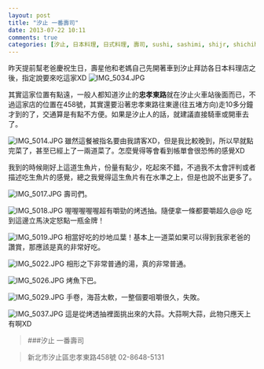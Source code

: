 ```yaml
---
layout: post
title: "汐止 一番壽司"
date: 2013-07-22 10:11
comments: true
categories: [汐止, 日本料理, 日式料理, 壽司, sushi, sashimi, shijr, shichih, 台北, taipei, 新北, iPhone]
---
```

昨天提前幫老爸慶祝生日，壽星他和老媽自己先開著車到汐止拜訪各日本料理店之後，指定說要來吃這家XD
![IMG_5034.JPG](/assets/img/2013/T0UPBYfcSCqm4bYTL6VA_IMG_5034.JPG)<!--more-->

其實這家位置有點遠，一般人都知道汐止的**忠孝東路**就在汐止火車站後面而已，不過這家店的位置在458號，其實還要沿著忠孝東路往東邊(往五堵方向)走10多分鐘才到的了，交通算是有點不方便。如果是汐止人的話，就建議直接騎車或開車去了。

![IMG_5014.JPG](/assets/img/2013/iehTexgRQ0miZbuk4Vva_IMG_5014.JPG)
雖然這餐被指名要由我請客XD，但是我比較晚到，所以早就點完菜了，甚至已經上了一兩道菜了。怎麼覺得等會看到帳單會很恐怖的感覺XD

我到的時候剛好上這道生魚片，份量有點少，吃起來不錯，不過我不太會評判或者描述吃生魚片的感覺，總之我覺得這生魚片有在水準之上，但是也說不出更多了。

![IMG_5017.JPG](/assets/img/2013/onkx4CKSN6teiRr6Z1g6_IMG_5017.JPG)
壽司們。


![IMG_5018.JPG](/assets/img/2013/EuqAUquEQCeGyHB06YDV_IMG_5018.JPG)
喔喔喔喔喔超有嚼勁的烤透抽。隨便拿一條都要嚼超久@@
吃到這邊立馬決定怒點一瓶金牌！


![IMG_5019.JPG](/assets/img/2013/OS2A1wDPRWPtqmifcK3d_IMG_5019.JPG)
相當好吃的炒地瓜葉！基本上一道菜如果可以得到我家老爸的讚賞，那應該是真的非常好吃。


![IMG_5022.JPG](/assets/img/2013/CMzVHSI1Rf6bIyCJcI1o_IMG_5022.JPG)
相形之下非常普通的湯，真的非常普通。


![IMG_5026.JPG](/assets/img/2013/CcZaUG0ITqmlWXkJ0Hqw_IMG_5026.JPG)
烤魚下巴。


![IMG_5029.JPG](/assets/img/2013/MrGgx86NR4yvNbFdNnR9_IMG_5029.JPG)
手卷，海苔太軟，一整個要咀嚼很久，失敗。


![IMG_5037.JPG](/assets/img/2013/seBSs4MqSHiELmeG1M4i_IMG_5037.JPG)
這是從烤透抽裡面挑出來的大蒜。大蒜啊大蒜，此物只應天上有啊XD

>###汐止 一番壽司

>新北市汐止區忠孝東路458號 
>02-8648-5131
